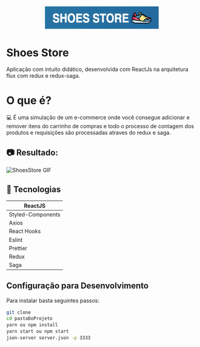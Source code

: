 <h1 align="center">
    <img alt="ShoesStore" src="src/assets/logo_1.png" width="300px" />
</h1>

# Shoes Store
Aplicação com intuito didático, desenvolvida com ReactJs na arquitetura flux com redux e redux-saga.


# O que é?
💻 É uma simulação de um e-commerce onde você consegue adicionar e remover itens do carrinho de compras e todo o processo de contagem dos produtos e requisições são processadas atraves do redux e saga.

## :camera: Resultado:
![ShoesStore GIF](/src/assets/shoesstore.gif)

## :rocket: Tecnologias

<table>
  <thead>
    <th>ReactJS</th>
  </thead>
  <tbody>
    <tr>
      <td>Styled-Components</td>
    </tr>
    <tr>
      <td>Axios</td>
    </tr>
    <tr>
      <td>React Hooks</td>
    </tr>
    <tr>
      <td>Eslint</td>
    </tr>
    <tr>
      <td>Prettier</td>
    </tr>
    <tr>
      <td>Redux</td>
    </tr>
    <tr>
      <td>Saga</td>
    </tr>
  </tbody>

</table>

## Configuração para Desenvolvimento

Para instalar basta seguintes passos:

```sh
git clone
cd pastaDoProjeto
yarn ou npm install
yarn start ou npm start
json-server server.json -p 3333
```
